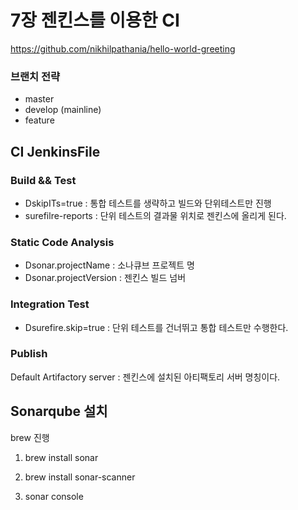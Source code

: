 # 7장 젠킨스를 이용한 CI

https://github.com/nikhilpathania/hello-world-greeting

### 브랜치 전략
- master
- develop (mainline)
- feature

## CI JenkinsFile

### Build && Test
- DskipITs=true : 통합 테스트를 생략하고 빌드와 단위테스트만 진행
- surefilre-reports : 단위 테스트의 결과물 위치로 젠킨스에 올리게 된다.

### Static Code Analysis
- Dsonar.projectName : 소나큐브 프로젝트 명 
- Dsonar.projectVersion : 젠킨스 빌드 넘버

### Integration Test
- Dsurefire.skip=true : 단위 테스트를 건너뛰고 통합 테스트만 수행한다.

### Publish

Default Artifactory server : 젠킨스에 설치된 아티팩토리 서버 명칭이다. 


## Sonarqube 설치

brew 진행

1. brew install sonar

2. brew install sonar-scanner

3. sonar console

